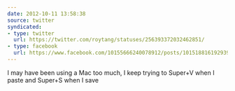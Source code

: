 ```yaml
---
date: 2012-10-11 13:58:38
source: twitter
syndicated:
- type: twitter
  url: https://twitter.com/roytang/statuses/256393372032462851/
- type: facebook
  url: https://www.facebook.com/10155666240078912/posts/10151881619293912
---
```


I may have been using a Mac too much, I keep trying to Super+V when I paste and Super+S when I save